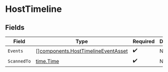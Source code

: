 # HostTimeline


## Fields

| Field                                                                                    | Type                                                                                     | Required                                                                                 | Description                                                                              |
| ---------------------------------------------------------------------------------------- | ---------------------------------------------------------------------------------------- | ---------------------------------------------------------------------------------------- | ---------------------------------------------------------------------------------------- |
| `Events`                                                                                 | [][components.HostTimelineEventAsset](../../models/components/hosttimelineeventasset.md) | :heavy_check_mark:                                                                       | N/A                                                                                      |
| `ScannedTo`                                                                              | [time.Time](https://pkg.go.dev/time#Time)                                                | :heavy_check_mark:                                                                       | N/A                                                                                      |